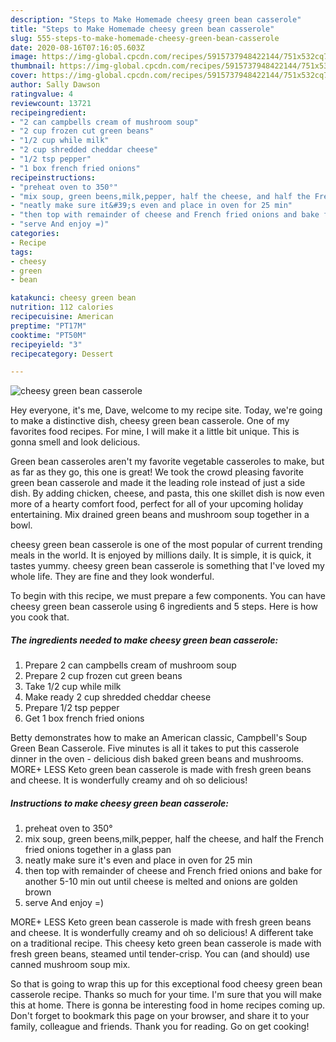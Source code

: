 ```yaml
---
description: "Steps to Make Homemade cheesy green bean casserole"
title: "Steps to Make Homemade cheesy green bean casserole"
slug: 555-steps-to-make-homemade-cheesy-green-bean-casserole
date: 2020-08-16T07:16:05.603Z
image: https://img-global.cpcdn.com/recipes/5915737948422144/751x532cq70/cheesy-green-bean-casserole-recipe-main-photo.jpg
thumbnail: https://img-global.cpcdn.com/recipes/5915737948422144/751x532cq70/cheesy-green-bean-casserole-recipe-main-photo.jpg
cover: https://img-global.cpcdn.com/recipes/5915737948422144/751x532cq70/cheesy-green-bean-casserole-recipe-main-photo.jpg
author: Sally Dawson
ratingvalue: 4
reviewcount: 13721
recipeingredient:
- "2 can campbells cream of mushroom soup"
- "2 cup frozen cut green beans"
- "1/2 cup while milk"
- "2 cup shredded cheddar cheese"
- "1/2 tsp pepper"
- "1 box french fried onions"
recipeinstructions:
- "preheat oven to 350°"
- "mix soup, green beens,milk,pepper, half the cheese, and half the French fried onions together in a glass pan"
- "neatly make sure it&#39;s even and place in oven for 25 min"
- "then top with remainder of cheese and French fried onions and bake for another 5-10 min out until cheese is melted and onions are golden brown"
- "serve And enjoy =)"
categories:
- Recipe
tags:
- cheesy
- green
- bean

katakunci: cheesy green bean 
nutrition: 112 calories
recipecuisine: American
preptime: "PT17M"
cooktime: "PT50M"
recipeyield: "3"
recipecategory: Dessert

---
```



![cheesy green bean casserole](https://img-global.cpcdn.com/recipes/5915737948422144/751x532cq70/cheesy-green-bean-casserole-recipe-main-photo.jpg)

Hey everyone, it's me, Dave, welcome to my recipe site. Today, we're going to make a distinctive dish, cheesy green bean casserole. One of my favorites food recipes. For mine, I will make it a little bit unique. This is gonna smell and look delicious.

Green bean casseroles aren&#39;t my favorite vegetable casseroles to make, but as far as they go, this one is great! We took the crowd pleasing favorite green bean casserole and made it the leading role instead of just a side dish. By adding chicken, cheese, and pasta, this one skillet dish is now even more of a hearty comfort food, perfect for all of your upcoming holiday entertaining. Mix drained green beans and mushroom soup together in a bowl.

cheesy green bean casserole is one of the most popular of current trending meals in the world. It is enjoyed by millions daily. It is simple, it is quick, it tastes yummy. cheesy green bean casserole is something that I've loved my whole life. They are fine and they look wonderful.


To begin with this recipe, we must prepare a few components. You can have cheesy green bean casserole using 6 ingredients and 5 steps. Here is how you cook that.

<!--inarticleads1-->

##### The ingredients needed to make cheesy green bean casserole:

1. Prepare 2 can campbells cream of mushroom soup
1. Prepare 2 cup frozen cut green beans
1. Take 1/2 cup while milk
1. Make ready 2 cup shredded cheddar cheese
1. Prepare 1/2 tsp pepper
1. Get 1 box french fried onions


Betty demonstrates how to make an American classic, Campbell&#39;s Soup Green Bean Casserole. Five minutes is all it takes to put this casserole dinner in the oven - delicious dish baked green beans and mushrooms. MORE+ LESS Keto green bean casserole is made with fresh green beans and cheese. It is wonderfully creamy and oh so delicious! 

<!--inarticleads2-->

##### Instructions to make cheesy green bean casserole:

1. preheat oven to 350°
1. mix soup, green beens,milk,pepper, half the cheese, and half the French fried onions together in a glass pan
1. neatly make sure it&#39;s even and place in oven for 25 min
1. then top with remainder of cheese and French fried onions and bake for another 5-10 min out until cheese is melted and onions are golden brown
1. serve And enjoy =)


MORE+ LESS Keto green bean casserole is made with fresh green beans and cheese. It is wonderfully creamy and oh so delicious! A different take on a traditional recipe. This cheesy keto green bean casserole is made with fresh green beans, steamed until tender-crisp. You can (and should) use canned mushroom soup mix. 

So that is going to wrap this up for this exceptional food cheesy green bean casserole recipe. Thanks so much for your time. I'm sure that you will make this at home. There is gonna be interesting food in home recipes coming up. Don't forget to bookmark this page on your browser, and share it to your family, colleague and friends. Thank you for reading. Go on get cooking!
